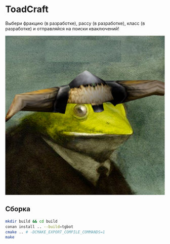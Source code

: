 # ToadCraft

Выбери фракцию (в разработке), рассу (в разработке), класс (в разработке) и отправляйся на поиски кваключений!

![0](img/frog.png)

## Сборка

```sh
mkdir build && cd build
conan install .. --build=tgbot
cmake .. # -DCMAKE_EXPORT_COMPILE_COMMANDS=1
make
```

